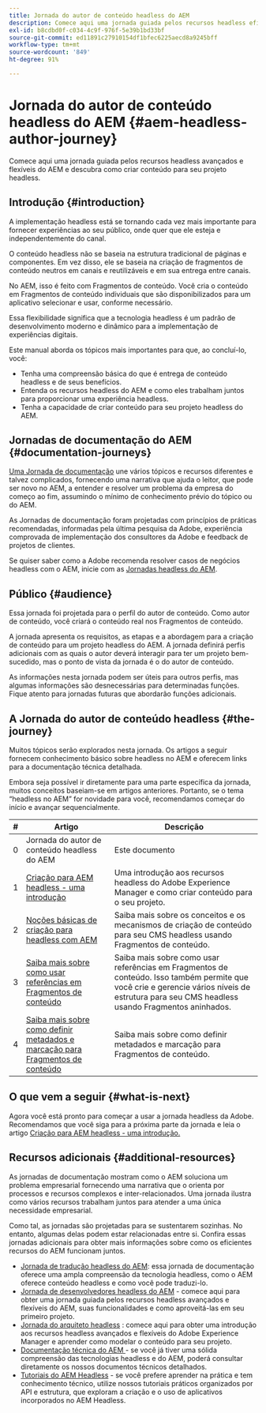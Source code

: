 ```yaml
---
title: Jornada do autor de conteúdo headless do AEM
description: Comece aqui uma jornada guiada pelos recursos headless eficientes e flexíveis do AEM, suas funcionalidades e como criar conteúdo para seu projeto.
exl-id: b8cdbd0f-c034-4c9f-976f-5e39b1bd33bf
source-git-commit: ed11891c27910154df1bfec6225aecd8a9245bff
workflow-type: tm+mt
source-wordcount: '849'
ht-degree: 91%

---
```


# Jornada do autor de conteúdo headless do AEM {#aem-headless-author-journey}

Comece aqui uma jornada guiada pelos recursos headless avançados e flexíveis do AEM e descubra como criar conteúdo para seu projeto headless.

## Introdução {#introduction}

A implementação headless está se tornando cada vez mais importante para fornecer experiências ao seu público, onde quer que ele esteja e independentemente do canal.

O conteúdo headless não se baseia na estrutura tradicional de páginas e componentes. Em vez disso, ele se baseia na criação de fragmentos de conteúdo neutros em canais e reutilizáveis e em sua entrega entre canais.

No AEM, isso é feito com Fragmentos de conteúdo. Você cria o conteúdo em Fragmentos de conteúdo individuais que são disponibilizados para um aplicativo selecionar e usar, conforme necessário.

Essa flexibilidade significa que a tecnologia headless é um padrão de desenvolvimento moderno e dinâmico para a implementação de experiências digitais.

Este manual aborda os tópicos mais importantes para que, ao concluí-lo, você:

* Tenha uma compreensão básica do que é entrega de conteúdo headless e de seus benefícios.
* Entenda os recursos headless do AEM e como eles trabalham juntos para proporcionar uma experiência headless.
* Tenha a capacidade de criar conteúdo para seu projeto headless do AEM.

## Jornadas de documentação do AEM {#documentation-journeys}

[Uma Jornada de documentação](/help/journey-documentation/home.md) une vários tópicos e recursos diferentes e talvez complicados, fornecendo uma narrativa que ajuda o leitor, que pode ser novo no AEM, a entender e resolver um problema da empresa do começo ao fim, assumindo o mínimo de conhecimento prévio do tópico ou do AEM.

As Jornadas de documentação foram projetadas com princípios de práticas recomendadas, informadas pela última pesquisa da Adobe, experiência comprovada de implementação dos consultores da Adobe e feedback de projetos de clientes.

Se quiser saber como a Adobe recomenda resolver casos de negócios headless com o AEM, inicie com as [Jornadas headless do AEM](/help/journey-headless/home.md).

## Público {#audience}

Essa jornada foi projetada para o perfil do autor de conteúdo. Como autor de conteúdo, você criará o conteúdo real nos Fragmentos de conteúdo.

A jornada apresenta os requisitos, as etapas e a abordagem para a criação de conteúdo para um projeto headless do AEM. A jornada definirá perfis adicionais com as quais o autor deverá interagir para ter um projeto bem-sucedido, mas o ponto de vista da jornada é o do autor de conteúdo.

As informações nesta jornada podem ser úteis para outros perfis, mas algumas informações são desnecessárias para determinadas funções. Fique atento para jornadas futuras que abordarão funções adicionais.

## A Jornada do autor de conteúdo headless {#the-journey}

Muitos tópicos serão explorados nesta jornada. Os artigos a seguir fornecem conhecimento básico sobre headless no AEM e oferecem links para a documentação técnica detalhada.

Embora seja possível ir diretamente para uma parte específica da jornada, muitos conceitos baseiam-se em artigos anteriores. Portanto, se o tema “headless no AEM” for novidade para você, recomendamos começar do início e avançar sequencialmente.

| # | Artigo | Descrição |
|---|---|---|
| 0 | Jornada do autor de conteúdo headless do AEM | Este documento |
| 1 | [Criação para AEM headless - uma introdução](introduction.md) | Uma introdução aos recursos headless do Adobe Experience Manager e como criar conteúdo para o seu projeto. |
| 2 | [Noções básicas de criação para headless com AEM](basics.md) | Saiba mais sobre os conceitos e os mecanismos de criação de conteúdo para seu CMS headless usando Fragmentos de conteúdo. |
| 3 | [Saiba mais sobre como usar referências em Fragmentos de conteúdo](references.md) | Saiba mais sobre como usar referências em Fragmentos de conteúdo. Isso também permite que você crie e gerencie vários níveis de estrutura para seu CMS headless usando Fragmentos aninhados. |
| 4 | [Saiba mais sobre como definir metadados e marcação para Fragmentos de conteúdo](metadata-tagging.md) | Saiba mais sobre como definir metadados e marcação para Fragmentos de conteúdo. |

## O que vem a seguir {#what-is-next}

Agora você está pronto para começar a usar a jornada headless da Adobe. Recomendamos que você siga para a próxima parte da jornada e leia o artigo [Criação para AEM headless - uma introdução.](introduction.md)

<!--
### Choose Your Own Adventure {#choose-your-path}

However, Adobe wants you to succeed as you get started with your AEM Headless project, regardless of your learning style. So please consider these two options.

* If you prefer to continue to **learn about headless concepts and AEM's headless technologies**, you should continue your AEM headless journey as recommended by next reviewing the document [How to Model Your Content as AEM Content Models](model-your-content.md) where you learn how to model your content structure in AEM.
* If you prefer to **learn by doing**, you can jump to the [Getting Started with AEM Headless hands-on tutorial](https://experienceleague.adobe.com/docs/experience-manager-learn/getting-started-with-aem-headless/graphql/multi-step/overview.html) where you will jump directly into AEM Headless development by implementing a simple project to expose AEM headless content.
-->

## Recursos adicionais {#additional-resources}

As jornadas de documentação mostram como o AEM soluciona um problema empresarial fornecendo uma narrativa que o orienta por processos e recursos complexos e inter-relacionados. Uma jornada ilustra como vários recursos trabalham juntos para atender a uma única necessidade empresarial.

Como tal, as jornadas são projetadas para se sustentarem sozinhas. No entanto, algumas delas podem estar relacionadas entre si. Confira essas jornadas adicionais para obter mais informações sobre como os eficientes recursos do AEM funcionam juntos.

* [Jornada de tradução headless do AEM](/help/journey-headless/translation/overview.md): essa jornada de documentação oferece uma ampla compreensão da tecnologia headless, como o AEM oferece conteúdo headless e como você pode traduzi-lo.
* [Jornada de desenvolvedores headless do AEM](/help/journey-headless/developer/overview.md) - comece aqui para obter uma jornada guiada pelos recursos headless avançados e flexíveis do AEM, suas funcionalidades e como aproveitá-las em seu primeiro projeto.
* [Jornada do arquiteto headless](/help/journey-headless/architect/overview.md) : comece aqui para obter uma introdução aos recursos headless avançados e flexíveis do Adobe Experience Manager e aprender como modelar o conteúdo para seu projeto.
* [Documentação técnica do AEM ](https://experienceleague.adobe.com/docs/experience-manager-65.html?lang=pt-BR) - se você já tiver uma sólida compreensão das tecnologias headless e do AEM, poderá consultar diretamente os nossos documentos técnicos detalhados.
* [Tutoriais do AEM Headless](https://experienceleague.adobe.com/docs/experience-manager-learn/getting-started-with-aem-headless/overview.html?lang=pt-BR) - se você prefere aprender na prática e tem conhecimento técnico, utilize nossos tutoriais práticos organizados por API e estrutura, que exploram a criação e o uso de aplicativos incorporados no AEM Headless.
